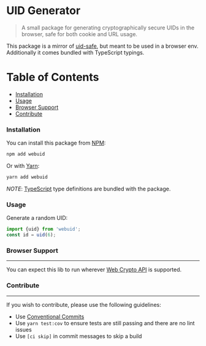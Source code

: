 # UID Generator

> A small package for generating cryptographically secure UIDs in the browser, safe for both cookie and URL usage.

This package is a mirror of [uid-safe](https://github.com/crypto-utils/uid-safe), but meant to be used in a browser env.
Additionally it comes bundled with TypeScript typings.


# Table of Contents

* [Installation](#installation)
* [Usage](#usage)
* [Browser Support](#browser-support)
* [Contribute](#contribute)


### Installation
You can install this package from [NPM](https://www.npmjs.com):
```bash
npm add webuid
```

Or with [Yarn](https://yarnpkg.com/en):
```bash
yarn add webuid
```

*NOTE*: [TypeScript](https://www.typescriptlang.org) type definitions are bundled with the package.


### Usage
Generate a random UID:
```ts
import {uid} from 'webuid';
const id = uid(6);
```


### Browser Support
-------------------
You can expect this lib to run wherever [Web Crypto API](https://developer.mozilla.org/en-US/docs/Web/API/Web_Crypto_API) is supported.


### Contribute
--------------
If you wish to contribute, please use the following guidelines:
* Use [Conventional Commits](https://conventionalcommits.org)
* Use `yarn test:cov` to ensure tests are still passing and there are no lint issues
* Use `[ci skip]` in commit messages to skip a build
